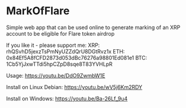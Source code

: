# MarkOfFlare
Simple web app that can be used online to generate marking of an XRP account to be eligible for Flare token airdrop

If you like it - please support me:
XRP: rhQSvhD5jexzTsPmNyUZZdQrU8DGtRvz1x
ETH: 0x84Ef5A8fCFD2873d053dBc76276a98801Ed081e1
BTC: 1Cb5YjJxwTTdi5hpCZpD8sqe8T83YVHLpR

Usage: 
https://youtu.be/DdO9ZwmbW1E

Install on Linux Debian:
https://youtu.be/wV5j6Km2RDY

Install on Windows:
https://youtu.be/Ba-26Lf_9u4
